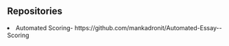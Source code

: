 ## Repositories
<li>Automated Scoring- https://github.com/mankadronit/Automated-Essay--Scoring  </li>
